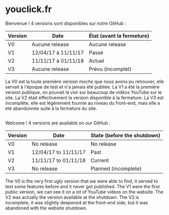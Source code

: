 # youclick.fr

Bienvenue !
4 versions sont disponibles sur notre GitHub :

| Version  | Date                 | État (avant la fermeture)  |
| ---------|----------------------|----------------------------|
| V0       | Aucune release       | Aucune release             |
| V1       | 12/04/17 à 11/11/17  | Passé                      |
| V2       | 11/11/17 à 01/11/18  | Actuel                     |
| V3       | Aucune release       | Prévu (incomplet)          |

La V0 est la toute première version *moche* que nous avons pu retrouver, elle servait à l'époque de test et n'a jamais été publiée.
La V1 a été la première version publique, on pouvait la voir sur beaucoup de vidéos YouTube sur le site.
La V2 était effectivement la version disponible à la fermeture.
La V3 est incomplète, elle est légèrement fournie au niveau du front-end, mais elle a été abandonnée suite à la fermeture du site.

##

Welcome !
4 versions are available on our GitHub :

| Version  | Date                  | State (before the shutdown)  |
| ---------|-----------------------|------------------------------|
| V0       | No release            | No release                   |
| V1       | 12/04/17 to 11/11/17  | Past                         |
| V2       | 11/11/17 to 01/11/18  | Current                      |
| V3       | No release            | Planned (incomplete)         |

The V0 is the very first *ugly* version that we were able to find, it served to test some features before and it never got published.
The V1 were the first public version, we can see it on a lot of YouTube videos on the website.
The V2 was actually the version available at the shutdown.
The V3 is incomplete, it was slightly deepened at the front-end side, but it was abandoned with the website shutdown.

